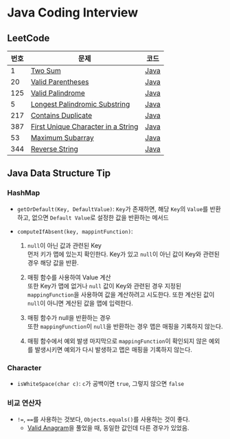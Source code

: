 # Java Coding Interview
## LeetCode

| 번호  | 문제                                                                                                      | 코드                                                                                                                                                     |
|-----|---------------------------------------------------------------------------------------------------------|--------------------------------------------------------------------------------------------------------------------------------------------------------|
| 1   | [Two Sum](https://leetcode.com/problems/two-sum/)                                                       | [Java](https://github.com/rldnrl/java-coding-interview/blob/main/0001-two-sum/0001-two-sum.java)                                                       |
| 20  | [Valid Parentheses](https://leetcode.com/problems/valid-parentheses/)                                   | [Java](https://github.com/rldnrl/java-coding-interview/blob/main/0020-valid-parentheses/0020-valid-parentheses.java)                                   |
| 125 | [Valid Palindrome](https://leetcode.com/problems/valid-palindrome/)                                     | [Java](https://github.com/rldnrl/java-coding-interview/blob/main/0125-valid-palindrome/0125-valid-palindrome.java)                                     |
| 5   | [Longest Palindromic Substring](https://leetcode.com/problems/longest-palindromic-substring/)           | [Java](https://github.com/rldnrl/java-coding-interview/blob/main/0005-longest-palindromic-substring/0005-longest-palindromic-substring.java)           |
| 217 | [Contains Duplicate](https://leetcode.com/problems/contains-duplicate/)                                 | [Java](https://github.com/rldnrl/java-coding-interview/blob/main/0217-contains-duplicate/0217-contains-duplicate.java)                                 |
| 387 | [First Unique Character in a String](https://leetcode.com/problems/first-unique-character-in-a-string/) | [Java](https://github.com/rldnrl/java-coding-interview/blob/main/0387-first-unique-character-in-a-string/0387-first-unique-character-in-a-string.java) |
| 53  | [Maximum Subarray](https://leetcode.com/problems/maximum-subarray/)                                     | [Java](https://github.com/rldnrl/java-coding-interview/blob/main/0053-maximum-subarray/0053-maximum-subarray.java)                                     |
| 344 | [Reverse String](https://leetcode.com/problems/reverse-string/)                                         | [Java](https://github.com/rldnrl/java-coding-interview/blob/main/0344-reverse-string/0344-reverse-string.java)                                         |

## Java Data Structure Tip
### HashMap
- `getOrDefault(Key, DefaultValue)`: `Key`가 존재하면, 해당 `Key`의 `Value`를 반환하고, 없으면 `Default Value`로 설정한 값을 반환하는 메서드
- `computeIfAbsent(key, mappintFunction)`:

  1. `null`이 아닌 값과 관련된 Key<br>
     먼저 키가 맵에 있는지 확인한다. Key가 있고 `null`이 아닌 값이 Key와 관련된 경우 해당 값을 반환.
     
  2. 매핑 함수를 사용하여 Value 계산<br>
     또한 Key가 맵에 없거나 `null` 값이 Key와 관련된 경우 지정된 `mappingFunction`을 사용하여 값을 계산하려고 시도한다. 또한 계산된 값이 `null`이 아니면 계산된 값을 맵에 입력한다.

  3. 매핑 함수가 null을 반환하는 경우<br>
     또한 `mappingFunction`이 `null`을 반환하는 경우 맵은 매핑을 기록하지 않는다.

  4. 매핑 함수에서 예외 발생
     마지막으로 `mappingFunction`이 확인되지 않은 예외를 발생시키면 예외가 다시 발생하고 맵은 매핑을 기록하지 않는다.


### Character
- `isWhiteSpace(char c)`: `c`가 공백이면 `true`, 그렇지 않으면 `false`

### 비교 연산자
- `!=`, `==`를 사용하는 것보다, `Objects.equals()`를 사용하는 것이 좋다.
  - [Valid Anagram](https://leetcode.com/problems/valid-anagram/)을 풀었을 때, 동일한 값인데 다른 경우가 있었음.